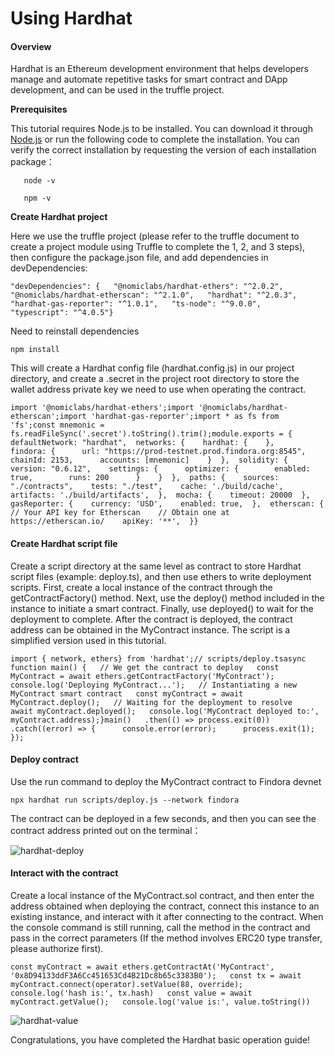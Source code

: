 # Using Hardhat

#### Overview[​](https://wiki.findora.org/docs/developers/evm\_smart\_chain/evm-guides/hardhat#overview) <a href="#overview" id="overview"></a>

Hardhat is an Ethereum development environment that helps developers manage and automate repetitive tasks for smart contract and DApp development, and can be used in the truffle project.

**Prerequisites**[**​**](https://wiki.findora.org/docs/developers/evm\_smart\_chain/evm-guides/hardhat#prerequisites)

This tutorial requires Node.js to be installed. You can download it through [Node.js](https://nodejs.org/) or run the following code to complete the installation. You can verify the correct installation by requesting the version of each installation package：

```
   node -v
```

```
   npm -v
```

**Create Hardhat project**[**​**](https://wiki.findora.org/docs/developers/evm\_smart\_chain/evm-guides/hardhat#create-hardhat-project)

Here we use the truffle project (please refer to the truffle document to create a project module using Truffle to complete the 1, 2, and 3 steps), then configure the package.json file, and add dependencies in devDependencies:

```
"devDependencies": {   "@nomiclabs/hardhat-ethers": "^2.0.2",   "@nomiclabs/hardhat-etherscan": "^2.1.0",   "hardhat": "^2.0.3",   "hardhat-gas-reporter": "^1.0.1",   "ts-node": "^9.0.0",   "typescript": "^4.0.5"}
```

Need to reinstall dependencies

```
npm install
```

This will create a Hardhat config file (hardhat.config.js) in our project directory, and create a .secret in the project root directory to store the wallet address private key we need to use when operating the contract.

```
import '@nomiclabs/hardhat-ethers';import '@nomiclabs/hardhat-etherscan';import 'hardhat-gas-reporter';import * as fs from 'fs';const mnemonic = fs.readFileSync('.secret').toString().trim();module.exports = {  defaultNetwork: "hardhat",  networks: {    hardhat: {    },    findora: {      url: "https://prod-testnet.prod.findora.org:8545",      chainId: 2153,      accounts: [mnemonic]    }  },  solidity: {    version: "0.6.12",    settings: {      optimizer: {        enabled: true,        runs: 200      }    }  },  paths: {    sources: "./contracts",    tests: "./test",    cache: './build/cache',    artifacts: './build/artifacts',  },  mocha: {    timeout: 20000  },  gasReporter: {    currency: 'USD',    enabled: true,  },  etherscan: {    // Your API key for Etherscan    // Obtain one at https://etherscan.io/    apiKey: '**',  }}
```

#### Create Hardhat script file[​](https://wiki.findora.org/docs/developers/evm\_smart\_chain/evm-guides/hardhat#create-hardhat-script-file) <a href="#create-hardhat-script-file" id="create-hardhat-script-file"></a>

Create a script directory at the same level as contract to store Hardhat script files (example: deploy.ts), and then use ethers to write deployment scripts. First, create a local instance of the contract through the getContractFactory() method. Next, use the deploy() method included in the instance to initiate a smart contract. Finally, use deployed() to wait for the deployment to complete. After the contract is deployed, the contract address can be obtained in the MyContract instance. The script is a simplified version used in this tutorial.

```
import { network, ethers} from 'hardhat';// scripts/deploy.tsasync function main() {   // We get the contract to deploy   const MyContract = await ethers.getContractFactory('MyContract');   console.log('Deploying MyContract...');   // Instantiating a new MyContract smart contract   const myContract = await MyContract.deploy();   // Waiting for the deployment to resolve   await myContract.deployed();   console.log('MyContract deployed to:', myContract.address);}main()   .then(() => process.exit(0))   .catch((error) => {      console.error(error);      process.exit(1);   });
```

#### Deploy contract[​](https://wiki.findora.org/docs/developers/evm\_smart\_chain/evm-guides/hardhat#deploy-contract) <a href="#deploy-contract" id="deploy-contract"></a>

Use the run command to deploy the MyContract contract to Findora devnet

```
npx hardhat run scripts/deploy.js --network findora 
```

The contract can be deployed in a few seconds, and then you can see the contract address printed out on the terminal：

![hardhat-deploy](https://wiki.findora.org/assets/images/hardhat-deploy-b93b49af9322cf82a5426d3af2ea120a.jpg)

#### Interact with the contract[​](https://wiki.findora.org/docs/developers/evm\_smart\_chain/evm-guides/hardhat#interact-with-the-contract) <a href="#interact-with-the-contract" id="interact-with-the-contract"></a>

Create a local instance of the MyContract.sol contract, and then enter the address obtained when deploying the contract, connect this instance to an existing instance, and interact with it after connecting to the contract. When the console command is still running, call the method in the contract and pass in the correct parameters (If the method involves ERC20 type transfer, please authorize first).

```
const myContract = await ethers.getContractAt('MyContract', '0x8D94133ddF3A6Cc451653Cd4B21Dc8b65c3383B0');   const tx = await myContract.connect(operator).setValue(88, override);   console.log('hash is:', tx.hash)   const value = await myContract.getValue();   console.log('value is:', value.toString())
```

![hardhat-value](https://wiki.findora.org/assets/images/hardhat-value-c1ce1dcf083d6e0178fef1bcca75a5b6.jpg)

Congratulations, you have completed the Hardhat basic operation guide!
